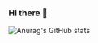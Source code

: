 ### Hi there 👋
![Anurag's GitHub stats](https://github-readme-stats.vercel.app/api?username=johnbarCOD&theme=cobalt&show_icons=true)

<!--
**johnbarCOD/johnbarCOD** is a ✨ _special_ ✨ repository because its `README.md` (this file) appears on your GitHub profile.

Here are some ideas to get you started:

- 🔭 I’m currently working on ...
- 🌱 I’m currently learning ...
- 👯 I’m looking to collaborate on ...
- 🤔 I’m looking for help with ...
- 💬 Ask me about ...
- 📫 How to reach me: ...
- 😄 Pronouns: ...
- ⚡ Fun fact: ...
-->

